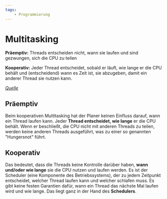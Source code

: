 ```yaml
---
tags:
    - Programmierung
---
```


# Multitasking

**Präemptiv:** Threads entscheiden nicht, wann sie laufen und sind gezwungen, sich die CPU zu teilen

**Kooperativ:** Jeder Thread entscheidet, sobald er läuft, wie lange er die CPU behält und (entscheidend) wann es Zeit ist, sie abzugeben, damit ein anderer Thread sie nutzen kann.

_[Quelle](https://stackoverflow.com/a/55703529/16632604)_

## Präemptiv

Beim kooperativen Multitasking hat der Planer keinen Einfluss darauf, wann ein Thread laufen kann. Jeder **Thread entscheidet, wie lange** er die CPU behält. Wenn er beschließt, die CPU nicht mit anderen Threads zu teilen, werden keine anderen Threads ausgeführt, was zu einer so genannten "Hungersnot" führt.

## Kooperativ

Das bedeutet, dass die Threads keine Kontrolle darüber haben, **wann und/oder wie lange** sie die CPU nutzen und laufen werden. Es ist der Scheduler (eine Komponente des Betriebssystems), der zu jedem Zeitpunkt entscheidet, welcher Thread laufen kann und welcher schlafen muss. Es gibt keine festen Garantien dafür, wann ein Thread das nächste Mal laufen wird und wie lange. Das liegt ganz in der Hand des **Schedulers**.
